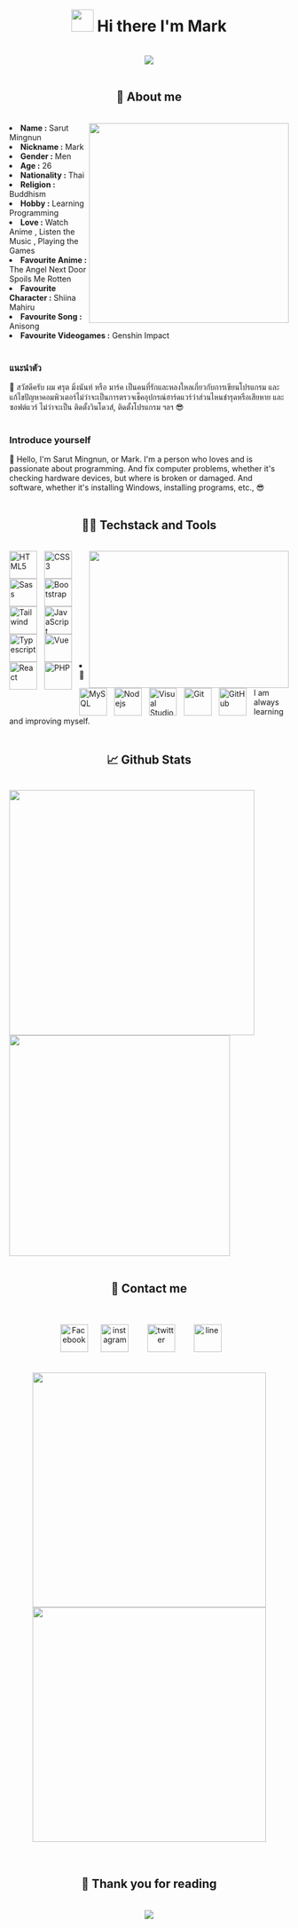 <h1 align="center"><a href="#" onclick="return false;" style="pointer-events: none; text-decoration: none;" ><img src="https://media.giphy.com/media/hvRJCLFzcasrR4ia7z/giphy.gif" width="40"></a>&nbsp;Hi there I'm Mark</h1>
<br/>
<div align="center">
<a href="#" onclick="return false;" style="pointer-events: none; text-decoration: none;" ><img src="https://i.imgur.com/7NL2dRj.png"></a>

</div>
<br/>

<h2 align="center">🤔 About me</h2>
<div>
<br/>
<a href="#" onclick="return false;" style="pointer-events: none; text-decoration: none;" ><img src="https://media4.giphy.com/media/v1.Y2lkPTc5MGI3NjExeXlka3M4M2ozNzE0aTI0Nm5sZ2lhYWxuMm5xODNmZm8yOTc3dDg0OSZlcD12MV9pbnRlcm5hbF9naWZfYnlfaWQmY3Q9Zw/X2fnOSrcMA0ygU30MP/giphy.gif" align="right" width="360" ></a>
<li><b>Name :</b> Sarut Mingnun</li>
<li><b>Nickname :</b> Mark</li>
<li><b>Gender :</b> Men</li>
<li><b>Age :</b> 26</li>
<li><b>Nationality :</b> Thai</li>
<li><b>Religion :</b> Buddhism</li>
<li><b>Hobby :</b> Learning Programming </li>
<li><b>Love :</b> Watch Anime , Listen the Music , Playing the Games</li>
<li><b>Favourite Anime :</b> The Angel Next Door Spoils Me Rotten </li>
<li><b>Favourite Character :</b> Shiina Mahiru </li>
<li><b>Favourite Song :</b> Anisong</li>
<li><b>Favourite Videogames :</b> Genshin Impact </li>
<br/>

<h3>แนะนำตัว</h3>
👋 สวัสดีครับ ผม ศรุต มิ่งนันท์ หรือ มาร์ค เป็นคนที่รักและหลงใหลเกี่ยวกับการเขียนโปรแกรม และแก้ไขปัญหาคอมพิวเตอร์ไม่ว่าจะเป็นการตรวจเช็คอุปกรณ์ฮาร์ดแวร์ว่าส่วนไหนชำรุดหรือเสียหาย และซอฟต์แวร์ ไม่ว่าจะเป็น ติดตั้งวินโดวส์, ติดตั้งโปรแกรม ฯลฯ 😎 <br/><br/>

<h3>Introduce yourself</h3>
👋 Hello, I'm Sarut Mingnun, or Mark. I'm a person who loves and is passionate about programming. And fix computer problems, whether it's checking hardware devices, but where is broken or damaged. And software, whether it's installing Windows, installing programs, etc., 😎<br/><br/>

</div>

<h2 align="center"> 👨‍💻 Techstack and Tools </h2>
<div>
<br/>
<a href="#" onclick="return false;" style="pointer-events: none; text-decoration: none;"><img src = "https://media1.tenor.com/m/R7wQkMJuDlgAAAAC/nahida-kusanali.gif" align="right" width="360" height = "247" ></a>
<a href="#" onclick="return false;" style="pointer-events: none; text-decoration: none;"><img align="left" alt="HTML5" width="50px" src="https://cdn.jsdelivr.net/gh/devicons/devicon/icons/html5/html5-original.svg" style="padding-right:10px;"/></a>
<a href="#" onclick="return false;" style="pointer-events: none; text-decoration: none;"><img align="left" alt="CSS3" width="50px" src="https://cdn.jsdelivr.net/gh/devicons/devicon/icons/css3/css3-original.svg" style="padding-right:10px;"/></a>
<a href="#" onclick="return false;" style="pointer-events: none; text-decoration: none;"><img align="left" alt="Sass" width="50px" src="https://cdn.jsdelivr.net/gh/devicons/devicon/icons/sass/sass-original.svg" style="padding-right:10px;"/></a>
<a href="#" onclick="return false;" style="pointer-events: none; text-decoration: none;"><img align="left" alt="Bootstrap" width="50px" src="https://cdn.jsdelivr.net/gh/devicons/devicon/icons/bootstrap/bootstrap-original.svg" style="padding-right:10px;"/></a>
<a href="#" onclick="return false;" style="pointer-events: none; text-decoration: none;"><img align="left" alt="Tailwind" width="50px" src="https://cdn.jsdelivr.net/gh/devicons/devicon/icons/tailwindcss/tailwindcss-original.svg" style="padding-right:10px;"/></a>
<a href="#" onclick="return false;" style="pointer-events: none; text-decoration: none;"><img align="left" alt="JavaScript" width="50px" src="https://cdn.jsdelivr.net/gh/devicons/devicon/icons/javascript/javascript-original.svg" style="padding-right:10px;"/></a><br/><br/><br/>
<a href="#" onclick="return false;" style="pointer-events: none; text-decoration: none;"><img align="left" alt="Typescript" width="50px" src="https://cdn.jsdelivr.net/gh/devicons/devicon/icons/typescript/typescript-original.svg" style="padding-right:10px;"/></a>
<a href="#" onclick="return false;" style="pointer-events: none; text-decoration: none;"><img align="left" alt="Vue" width="50px" src="https://cdn.jsdelivr.net/gh/devicons/devicon/icons/vuejs/vuejs-original.svg" style="padding-right:10px;"/></a>
<a href="#" onclick="return false;" style="pointer-events: none; text-decoration: none;"><img align="left" alt="React" width="50px" src="https://cdn.jsdelivr.net/gh/devicons/devicon/icons/react/react-original.svg" style="padding-right:10px;"/></a>
<a href="#" onclick="return false;" style="pointer-events: none; text-decoration: none;"><img align="left" alt="PHP" width="50px" src="https://cdn.jsdelivr.net/gh/devicons/devicon/icons/php/php-original.svg" style="padding-right:10px;"/></a>
<a href="#" onclick="return false;" style="pointer-events: none; text-decoration: none;"><img align="left" alt="MySQL" width="50px" src="https://cdn.jsdelivr.net/gh/devicons/devicon/icons/mysql/mysql-original.svg" style="padding-right:10px;"/></a>
<a href="#" onclick="return false;" style="pointer-events: none; text-decoration: none;"><img align="left" alt="Nodejs" width="50px" src="https://cdn.jsdelivr.net/gh/devicons/devicon/icons/nodejs/nodejs-original.svg" style="padding-right:10px;"/></a><br/><br/><br/>
<a href="#" onclick="return false;" style="pointer-events: none; text-decoration: none;"><img align="left" alt="Visual Studio Code" width="50px" src="https://cdn.jsdelivr.net/gh/devicons/devicon/icons/vscode/vscode-original.svg" style="padding-right:10px;"/></a>
<a href="#" onclick="return false;" style="pointer-events: none; text-decoration: none;"><img align="left" alt="Git" width="50px" src="https://cdn.jsdelivr.net/gh/devicons/devicon/icons/git/git-original.svg" style="padding-right:10px;"/></a>
<a href="#" onclick="return false;" style="pointer-events: none; text-decoration: none;"><img align="left" alt="GitHub" width="50px" src="https://user-images.githubusercontent.com/3369400/139447912-e0f43f33-6d9f-45f8-be46-2df5bbc91289.png" style="padding-right:10px;"/></a>

<br/><br/><br/><br/>

<li> 🌱 I am always learning and improving myself.</li>

<br/>
</div>
  
<h2 align = "center"> 📈 Github Stats </h2>

<div>  
<br/>
  <a href="#" onclick="return false;" style="pointer-events: none; text-decoration: none;">
        <img src="https://github-readme-stats.vercel.app/api?username=sarut45600&show_icons=true&theme=tokyonight&line_height=31" width="442">
  </a>
  <a href="#" onclick="return false;" style="pointer-events: none; text-decoration: none;">
        <img src="https://github-readme-stats.vercel.app/api/top-langs/?username=sarut45600&layout=compact&langs_count=20" width="398">
   </a>
<br/><br/>
</div>

<h2 align = "center">📝 Contact me</h2>
<div align = "center"> 
<br/><br/>
<a href="https://www.facebook.com/sarut45600"><img alt="Facebook" width="50px" src="https://user-images.githubusercontent.com/60073882/173194363-36ad9f09-ad38-47bc-8328-6d7ac26cda2a.png" style="mpadding-right:10px;"/></a>&nbsp;&nbsp;&nbsp;&nbsp;&nbsp;
<a href="https://www.instagram.com/sarut45600"><img alt="instagram" width="50px" src="https://user-images.githubusercontent.com/60073882/173193806-e64ff1f8-21d2-4387-acdb-281406439006.png" style="padding-right:10px;"/></a>&nbsp;&nbsp;&nbsp;&nbsp;&nbsp;
<a href="https://twitter.com/sarut45600"><img  alt="twitter" width="50px" src="https://user-images.githubusercontent.com/60073882/173195146-f55e21e7-4d60-4b65-b44e-7f7e237df0ee.png" style="padding-right:10px;"/></a>&nbsp;&nbsp;&nbsp;&nbsp;&nbsp;
<a href="https://line.me/ti/p/_jSQQN6Mv2"><img alt="line" width="50px" src="https://user-images.githubusercontent.com/60073882/173193880-cddf05a8-a67f-43a2-a481-9d4b1416625f.png" style="padding-right:10px;"/></a>&nbsp;&nbsp;&nbsp;&nbsp;&nbsp;
<br/><br/><br/>
</div>

<div align = "center">
 <a href="#" onclick="return false;" style="pointer-events: none; text-decoration: none;"><img src="https://user-images.githubusercontent.com/60073882/180642203-edbdaf92-c93b-4096-b4a0-4f99be52e407.gif" width="421" height = "423" ></a>
 <a href="#" onclick="return false;" style="pointer-events: none; text-decoration: none;"><img src="https://user-images.githubusercontent.com/60073882/180642409-7e1ec5b2-afb7-4623-9d62-e9d14e652721.gif" width="421" height = "423" ></a>
<br/><br/><br/>

</div>

<h2 align = "center"> 🙏 Thank you for reading </h2>
<br/>

<div align = "center">
    <a href="#" onclick="return false;" style="pointer-events: none; text-decoration: none;"><img src = "https://media1.tenor.com/m/-DdP7PTL6r8AAAAC/furina-focalors.gif"></a>
</div>
